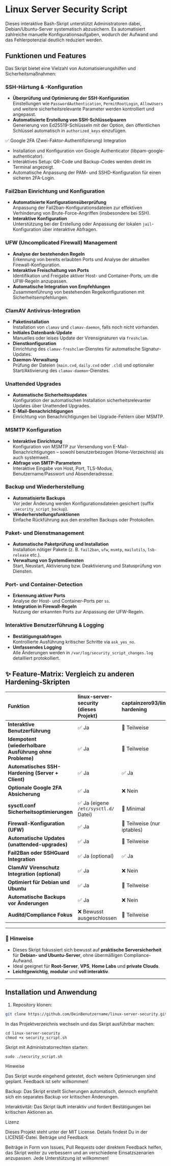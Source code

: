 # Linux Server Security Script

Dieses interaktive Bash-Skript unterstützt Administratoren dabei, Debian/Ubuntu-Server systematisch abzusichern. Es automatisiert zahlreiche manuelle Konfigurationsaufgaben, wodurch der Aufwand und das Fehlerpotenzial deutlich reduziert werden.

## Funktionen und Features

Das Skript bietet eine Vielzahl von Automatisierungshilfen und Sicherheitsmaßnahmen:

### SSH-Härtung & -Konfiguration
- **Überprüfung und Optimierung der SSH-Konfiguration**  
  Einstellungen wie `PasswordAuthentication`, `PermitRootLogin`, `AllowUsers` und weitere sicherheitsrelevante Parameter werden kontrolliert und angepasst.
- **Automatisierte Erstellung von SSH-Schlüsselpaaren**  
  Generierung von Ed25519-Schlüsseln mit der Option, den öffentlichen Schlüssel automatisch in `authorized_keys` einzufügen.

✅ Google 2FA (Zwei-Faktor-Authentifizierung) Integration
- Installation und Konfiguration von Google Authenticator (libpam-google-authenticator).
- Interaktives Setup: QR-Code und Backup-Codes werden direkt im Terminal angezeigt.
- Automatische Anpassung der PAM- und SSHD-Konfiguration für einen sicheren 2FA-Login.


### Fail2ban Einrichtung und Konfiguration
- **Automatisierte Konfigurationsüberprüfung**  
  Anpassung der Fail2ban-Konfigurationsdateien zur effektiven Verhinderung von Brute-Force-Angriffen (insbesondere bei SSH).
- **Interaktive Konfiguration**  
  Unterstützung bei der Erstellung oder Anpassung der lokalen `jail`-Konfiguration über interaktive Abfragen.

### UFW (Uncomplicated Firewall) Management
- **Analyse der bestehenden Regeln**  
  Erkennung von bereits erlaubten Ports und Analyse der aktuellen Firewall-Konfiguration.
- **Interaktive Freischaltung von Ports**  
  Identifikation und Freigabe aktiver Host- und Container-Ports, um die UFW-Regeln anzupassen.
- **Automatische Integration von Empfehlungen**  
  Zusammenführung von bestehenden Regelkonfigurationen mit Sicherheitsempfehlungen.

### ClamAV Antivirus-Integration
- **Paketinstallation**  
  Installation von `clamav` und `clamav-daemon`, falls noch nicht vorhanden.  
- **Initiales Datenbank-Update**  
  Manuelles oder leises Update der Virensignaturen via `freshclam`.  
- **Dienstkonfiguration**  
  Einrichtung des `clamav-freshclam`-Dienstes für automatische Signatur-Updates.  
- **Daemon-Verwaltung**  
  Prüfung der Dateien (`main.cvd`, `daily.cvd` oder `.cld`) und optionaler Start/Aktivierung des `clamav-daemon`-Dienstes.

### Unattended Upgrades
- **Automatische Sicherheitsupdates**  
  Konfiguration der automatischen Installation sicherheitsrelevanter Updates über Unattended Upgrades.
- **E-Mail-Benachrichtigungen**  
  Einrichtung von Benachrichtigungen bei Upgrade-Fehlern über MSMTP.

### MSMTP Konfiguration
- **Interaktive Einrichtung**  
  Konfiguration von MSMTP zur Versendung von E-Mail-Benachrichtigungen – sowohl benutzerbezogen (Home-Verzeichnis) als auch systemweit.
- **Abfrage von SMTP-Parametern**  
  Interaktive Eingabe von Host, Port, TLS-Modus, Benutzername/Passwort und Absenderadresse.

### Backup und Wiederherstellung
- **Automatisierte Backups**  
  Vor jeder Änderung werden Konfigurationsdateien gesichert (suffix `.security_script_backup`).
- **Wiederherstellungsfunktionen**  
  Einfache Rückführung aus den erstellten Backups oder Protokollen.

### Paket- und Dienstmanagement
- **Automatische Paketprüfung und Installation**  
  Installation nötiger Pakete (z. B. `fail2ban`, `ufw`, `msmtp`, `mailutils`, `lsb-release` etc.).
- **Verwaltung von Systemdiensten**  
  Start, Neustart, Aktivierung bzw. Deaktivierung und Statusprüfung von Diensten.

### Port- und Container-Detection
- **Erkennung aktiver Ports**  
  Analyse der Host- und Container-Ports per `ss`.
- **Integration in Firewall-Regeln**  
  Nutzung der erkannten Ports zur Anpassung der UFW-Regeln.

### Interaktive Benutzerführung & Logging
- **Bestätigungsabfragen**  
  Kontrollierte Ausführung kritischer Schritte via `ask_yes_no`.
- **Umfassendes Logging**  
  Alle Änderungen werden in `/var/log/security_script_changes.log` detailliert protokolliert.

## ✨ Feature-Matrix: Vergleich zu anderen Hardening-Skripten

| Funktion                               | linux-server-security (dieses Projekt) | captainzero93/linux-hardening | dev-sec/linux-baseline | openstack-ansible-security |
|:---------------------------------------|:--------------------------------------|:------------------------------|:------------------------|:-----------------------------|
| **Interaktive Benutzerführung**        | ✅ Ja                                | 🔶 Teilweise                   | ❌ Nein                 | ❌ Nein                     |
| **Idempotent (wiederholbare Ausführung ohne Probleme)** | ✅ Ja         | 🔶 Teilweise                   | ✅ Ja                   | ✅ Ja                      |
| **Automatisches SSH-Hardening (Server + Client)** | ✅ Ja            | ✅ Ja                        | ✅ Ja                   | ✅ Ja                      |
| **Optionale Google 2FA Absicherung**   | ✅ Ja                                | ❌ Nein                      | ❌ Nein                 | ❌ Nein                    |
| **sysctl.conf Sicherheitsoptimierungen** | ✅ Ja (eigene `/etc/sysctl.d/` Datei) | 🔶 Minimal                   | 🔶 Teilweise Prüfungen  | ✅ Vollständig (Ansible)  |
| **Firewall-Konfiguration (UFW)**       | ✅ Ja                                | 🔶 Teilweise (nur iptables)    | 🔶 Teilweise             | ✅ Ja                      |
| **Automatische Updates (unattended-upgrades)** | ✅ Ja             | 🔶 Teilweise                   | ❌ Nein                 | ✅ Ja                      |
| **Fail2Ban oder SSHGuard Integration** | ✅ Ja (optional)                     | ✅ Ja                        | ❌ Nein                 | ✅ Ja                      |
| **ClamAV Virenschutz Integration (optional)** | ✅ Ja                                | ❌ Nein                      | ❌ Nein                 | ❌ Nein                    |
| **Optimiert für Debian und Ubuntu**    | ✅ Ja                                | 🔶 Teilweise                   | ✅ Ja                   | ✅ Ja                      |
| **Automatische Backups vor Änderungen** | ✅ Ja                                | ❌ Nein                      | ❌ Nein                 | 🔶 Teilweise               |
| **Auditd/Compliance Fokus**             | ❌ Bewusst ausgeschlossen            | 🔶 Teilweise                   | ✅ Ja                   | ✅ Ja                      |

---

### 📢 Hinweise
- Dieses Skript fokussiert sich bewusst auf **praktische Serversicherheit** für **Debian- und Ubuntu-Server**, ohne übermäßigen Compliance-Aufwand.
- Ideal geeignet für **Root-Server**, **VPS**, **Home Labs** und **private Clouds**.
- **Leichtgewichtig**, **modular** und **voll interaktiv**.

---

## Installation und Anwendung

1. Repository klonen:
```bash
git clone https://github.com/DeinBenutzername/linux-server-security.git
```

In das Projektverzeichnis wechseln und das Skript ausführbar machen:

    cd linux-server-security
    chmod +x security_script.sh

Skript mit Administratorrechten starten:

    sudo ./security_script.sh

Hinweise


  Das Skript wurde eingehend getestet, doch weitere Optimierungen sind geplant. Feedback ist sehr willkommen!

   Backup:
    Das Skript erstellt Sicherungen automatisch, dennoch empfiehlt sich ein separates Backup vor kritischen Änderungen.

   Interaktivität:
    Das Skript läuft interaktiv und fordert Bestätigungen bei kritischen Aktionen an.

Lizenz

Dieses Projekt steht unter der MIT License. Details findest Du in der LICENSE-Datei.
Beiträge und Feedback

Beiträge in Form von Issues, Pull Requests oder direktem Feedback helfen, das Skript weiter zu verbessern und an verschiedene Einsatzszenarien anzupassen. Jede Unterstützung ist willkommen!

